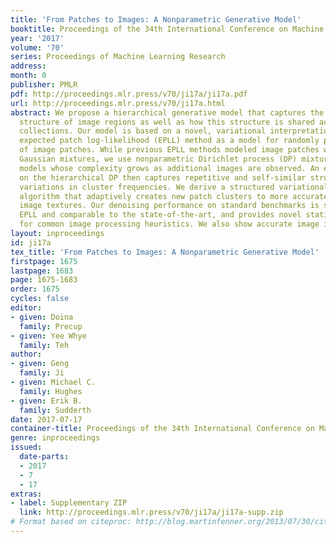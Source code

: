 ```yaml
---
title: 'From Patches to Images: A Nonparametric Generative Model'
booktitle: Proceedings of the 34th International Conference on Machine Learning
year: '2017'
volume: '70'
series: Proceedings of Machine Learning Research
address: 
month: 0
publisher: PMLR
pdf: http://proceedings.mlr.press/v70/ji17a/ji17a.pdf
url: http://proceedings.mlr.press/v70/ji17a.html
abstract: We propose a hierarchical generative model that captures the self-similar
  structure of image regions as well as how this structure is shared across image
  collections. Our model is based on a novel, variational interpretation of the popular
  expected patch log-likelihood (EPLL) method as a model for randomly positioned grids
  of image patches. While previous EPLL methods modeled image patches with finite
  Gaussian mixtures, we use nonparametric Dirichlet process (DP) mixtures to create
  models whose complexity grows as additional images are observed. An extension based
  on the hierarchical DP then captures repetitive and self-similar structure via image-specific
  variations in cluster frequencies. We derive a structured variational inference
  algorithm that adaptively creates new patch clusters to more accurately model novel
  image textures. Our denoising performance on standard benchmarks is superior to
  EPLL and comparable to the state-of-the-art, and provides novel statistical justifications
  for common image processing heuristics. We also show accurate image inpainting results.
layout: inproceedings
id: ji17a
tex_title: 'From Patches to Images: A Nonparametric Generative Model'
firstpage: 1675
lastpage: 1683
page: 1675-1683
order: 1675
cycles: false
editor:
- given: Doina
  family: Precup
- given: Yee Whye
  family: Teh
author:
- given: Geng
  family: Ji
- given: Michael C.
  family: Hughes
- given: Erik B.
  family: Sudderth
date: 2017-07-17
container-title: Proceedings of the 34th International Conference on Machine Learning
genre: inproceedings
issued:
  date-parts:
  - 2017
  - 7
  - 17
extras:
- label: Supplementary ZIP
  link: http://proceedings.mlr.press/v70/ji17a/ji17a-supp.zip
# Format based on citeproc: http://blog.martinfenner.org/2013/07/30/citeproc-yaml-for-bibliographies/
---
```

